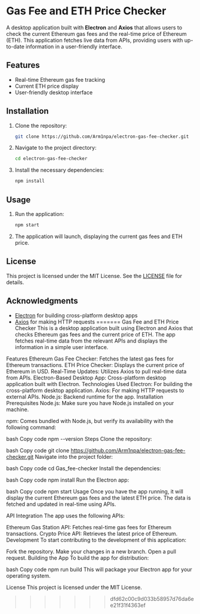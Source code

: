 # Gas Fee and ETH Price Checker

A desktop application built with **Electron** and **Axios** that allows users to check the current Ethereum gas fees and the real-time price of Ethereum (ETH). This application fetches live data from APIs, providing users with up-to-date information in a user-friendly interface.

## Features

- Real-time Ethereum gas fee tracking
- Current ETH price display
- User-friendly desktop interface

## Installation

1. Clone the repository:
   ```bash
   git clone https://github.com/Arm1npa/electron-gas-fee-checker.git
   ```
   
2. Navigate to the project directory:
   ```bash
   cd electron-gas-fee-checker
   ```
   
3. Install the necessary dependencies:
   ```bash
   npm install
   ```

## Usage

1. Run the application:
   ```bash
   npm start
   ```

2. The application will launch, displaying the current gas fees and ETH price.

## License

This project is licensed under the MIT License. See the [LICENSE](LICENSE) file for details.

## Acknowledgments

- [Electron](https://www.electronjs.org/) for building cross-platform desktop apps
- [Axios](https://axios-http.com/) for making HTTP requests
=======
Gas Fee and ETH Price Checker
This is a desktop application built using Electron and Axios that checks Ethereum gas fees and the current price of ETH. The app fetches real-time data from the relevant APIs and displays the information in a simple user interface.

Features
Ethereum Gas Fee Checker: Fetches the latest gas fees for Ethereum transactions.
ETH Price Checker: Displays the current price of Ethereum in USD.
Real-Time Updates: Utilizes Axios to pull real-time data from APIs.
Electron-Based Desktop App: Cross-platform desktop application built with Electron.
Technologies Used
Electron: For building the cross-platform desktop application.
Axios: For making HTTP requests to external APIs.
Node.js: Backend runtime for the app.
Installation
Prerequisites
Node.js: Make sure you have Node.js installed on your machine.

npm: Comes bundled with Node.js, but verify its availability with the following command:

bash
Copy code
npm --version
Steps
Clone the repository:

bash
Copy code
git clone https://github.com/Arm1npa/electron-gas-fee-checker.git
Navigate into the project folder:

bash
Copy code
cd Gas_fee-checker
Install the dependencies:

bash
Copy code
npm install
Run the Electron app:

bash
Copy code
npm start
Usage
Once you have the app running, it will display the current Ethereum gas fees and the latest ETH price. The data is fetched and updated in real-time using APIs.

API Integration
The app uses the following APIs:

Ethereum Gas Station API: Fetches real-time gas fees for Ethereum transactions.
Crypto Price API: Retrieves the latest price of Ethereum.
Development
To start contributing to the development of this application:

Fork the repository.
Make your changes in a new branch.
Open a pull request.
Building the App
To build the app for distribution:

bash
Copy code
npm run build
This will package your Electron app for your operating system.

License
This project is licensed under the MIT License.
>>>>>>> dfd62c00c9d033b58957d76da6ee21f31f4363ef
